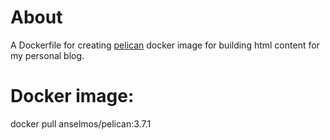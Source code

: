 # About
A Dockerfile for creating [pelican](https://github.com/getpelican/pelican) docker image for building html content for my personal blog.

# Docker image:
docker pull anselmos/pelican:3.7.1


